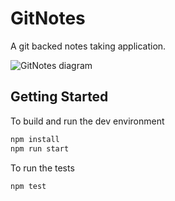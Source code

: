 # GitNotes

A git backed notes taking application.

![GitNotes diagram](https://i.imgur.com/lbBBydy.png)

## Getting Started

To build and run the dev environment

```bash
npm install
npm run start
```

To run the tests

```bash
npm test
```
